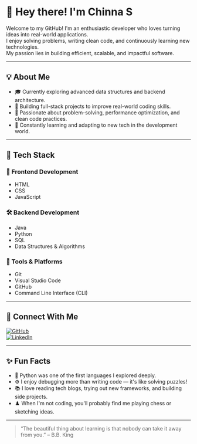# 👋 Hey there! I'm Chinna S

Welcome to my GitHub! I'm an enthusiastic developer who loves turning ideas into real-world applications.  
I enjoy solving problems, writing clean code, and continuously learning new technologies.  
My passion lies in building efficient, scalable, and impactful software.

---

## 💡 About Me

- 🎓 Currently exploring advanced data structures and backend architecture.
- 🚀 Building full-stack projects to improve real-world coding skills.
- 🧠 Passionate about problem-solving, performance optimization, and clean code practices.
- 🌱 Constantly learning and adapting to new tech in the development world.

---

## 💼 Tech Stack

### 🎨 Frontend Development
- HTML  
- CSS  
- JavaScript  

### 🛠️ Backend Development
- Java  
- Python  
- SQL  
- Data Structures & Algorithms

### 🧰 Tools & Platforms
- Git  
- Visual Studio Code  
- GitHub  
- Command Line Interface (CLI)

---

## 🔗 Connect With Me

[![GitHub](https://img.shields.io/badge/GitHub-100000?style=flat&logo=github&logoColor=white)](https://github.com/Chinna30062005)  
[![LinkedIn](https://img.shields.io/badge/LinkedIn-blue?style=flat&logo=linkedin)](https://linkedin.com/in/your-profile)

---

## ✨ Fun Facts

- 🐍 Python was one of the first languages I explored deeply.
- ⚙️ I enjoy debugging more than writing code — it's like solving puzzles!
- 📚 I love reading tech blogs, trying out new frameworks, and building side projects.
- ♟️ When I'm not coding, you'll probably find me playing chess or sketching ideas.

---

> “The beautiful thing about learning is that nobody can take it away from you.” – B.B. King
